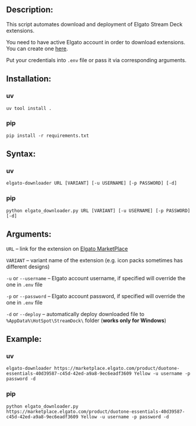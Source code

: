 ## Description: ##

This script automates download and deployment of Elgato Stream Deck extensions.

You need to have active Elgato account in order to download extensions. You can create
one [here](https://marketplace.elgato.com/).

Put your credentials into `.env` file or pass it via corresponding arguments.

## Installation: ##

### uv ###

```shell
uv tool install .
```

### pip ###

```shell
pip install -r requirements.txt
```

## Syntax: ##

### uv ###

```shell
elgato-downloader URL [VARIANT] [-u USERNAME] [-p PASSWORD] [-d]
```

### pip ###

```shell
python elgato_downloader.py URL [VARIANT] [-u USERNAME] [-p PASSWORD] [-d]
```

## Arguments: ##

`URL` – link for the extension on [Elgato MarketPlace](https://marketplace.elgato.com/stream-deck)

`VARIANT` – variant name of the extension (e.g. icon packs sometimes has different designs)

`-u` or `--username` – Elgato account username, if specified will override the one in `.env` file

`-p` or `--password` – Elgato account password, if specified will override the one in `.env` file

`-d` or `--deploy` – automatically deploy downloaded file to `%AppData%\HotSpot\StreamDock\` folder (**works only for Windows**)

## Example: ##

### uv ###

```shell
elgato-downloader https://marketplace.elgato.com/product/duotone-essentials-40d39587-c45d-42ed-a9a8-9ec6eadf3609 Yellow -u username -p password -d
```

### pip ###

```shell
python elgato_downloader.py https://marketplace.elgato.com/product/duotone-essentials-40d39587-c45d-42ed-a9a8-9ec6eadf3609 Yellow -u username -p password -d
```
